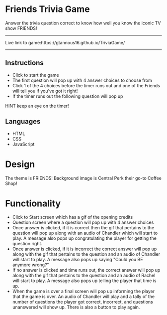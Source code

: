 # Friends Trivia Game

Answer the trivia question correct to know how well you know the iconic TV show FRIENDS!

<hr>
Live link to game:https://gtannous16.github.io/TriviaGame/
<hr>


## Instructions
* Click to start the game
* The first question will pop up with 4 answer choices to choose from
* Click 1 of the 4 choices before the timer runs out and one of the Friends will tell you if you've got it right!
* If the timer runs out the following question will pop up

HINT keep an eye on the timer!

## Languages 
* HTML 
* CSS
* JavaScript

# Design
 The theme is FRIENDS! Background image  is Central Perk their go-to Coffee Shop! 


# Functionality
* Click to Start screen which has a gif of the opening credits
* Question screen where a question will pop up with 4 answer choices
* Once answer is clicked, if it is correct then the gif that pertains to the question will pop up along with an audio of Chandler which will start to play. A message also pops up congratulating the player for getting the question right.
* Once answer is clicked, if it is incorrect the correct answer will pop up along with the gif that pertains to the question and an audio of Chandler will start to play. A message also pops up saying "Could you BE anymore wrong?"
* If no answer is clicked and time runs out, the correct answer will pop up along with the gif that pertains to the question and an audio of Rachel will start to play. A message also pops up telling the player that time is up.
* When the game is over a final screen will pop up informing the player that the game is over. An audio of Chandler will play and a tally of the number of questions the player got correct, incorrect, and questions unanswered will show up. There is also a button to play again.
